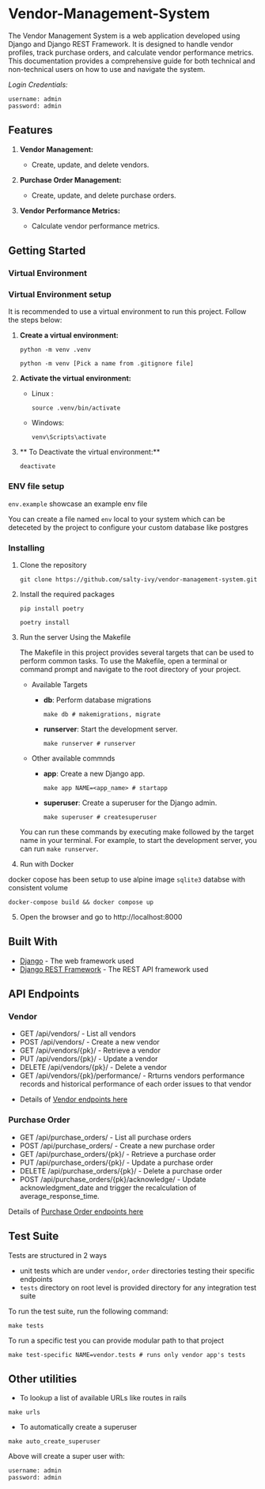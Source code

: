 # Vendor-Management-System

The Vendor Management System is a web application developed using Django and Django REST Framework. It is designed to handle vendor profiles, track purchase orders, and calculate vendor performance metrics. This documentation provides a comprehensive guide for both technical and non-technical users on how to use and navigate the system.

*Login Credentials:*

```
username: admin
password: admin
```


## Features

1. **Vendor Management:**
   - Create, update, and delete vendors.

2. **Purchase Order Management:**
   - Create, update, and delete purchase orders.

3. **Vendor Performance Metrics:**
   - Calculate vendor performance metrics.


## Getting Started

### Virtual Environment

### Virtual Environment setup

It is recommended to use a virtual environment to run this project. Follow the steps below:

1. **Create a virtual environment:**

    ```
    python -m venv .venv
    ```
    ```
    python -m venv [Pick a name from .gitignore file]
    ```

2. **Activate the virtual environment:**

    - Linux :
        ```
        source .venv/bin/activate
        ```
    - Windows:
        ```
        venv\Scripts\activate
        ```

3. ** To Deactivate the virtual environment:**

    ```
    deactivate
    ```
### ENV file setup

`env.example` showcase an example env file

You can create a file named `env` local to your system which can be deteceted by the project to configure your custom database like postgres


### Installing

1. Clone the repository

    ```
    git clone https://github.com/salty-ivy/vendor-management-system.git
    ```

2. Install the required packages

    ```
    pip install poetry
    ```

    ```
    poetry install
    ```

3. Run the server Using the Makefile

    The Makefile in this project provides several targets that can be used to perform common tasks. To use the Makefile, open a terminal or command prompt and navigate to the root directory of your project.

    - Available Targets
        - **db**: Perform database migrations

            ```
            make db # makemigrations, migrate
            ```

        - **runserver**: Start the development server.

            ```
            make runserver # runserver
            ```

    - Other available commnds
        - **app**: Create a new Django app.

            ```
            make app NAME=<app_name> # startapp
            ```

        - **superuser**: Create a superuser for the Django admin.

            ```
            make superuser # createsuperuser
            ```

    You can run these commands by executing make followed by the target name in your terminal. For example, to start the development server, you can run `make runserver`.

4. Run with Docker

docker copose has been setup to use alpine image `sqlite3` databse with consistent volume

```
docker-compose build && docker compose up
```

5. Open the browser and go to http://localhost:8000

## Built With

* [Django](https://www.djangoproject.com/) - The web framework used
* [Django REST Framework](http://www.django-rest-framework.org/) - The REST API framework used

## API Endpoints

### Vendor

* GET /api/vendors/ - List all vendors
* POST /api/vendors/ - Create a new vendor
* GET /api/vendors/{pk}/ - Retrieve a vendor
* PUT /api/vendors/{pk}/ - Update a vendor
* DELETE /api/vendors/{pk}/ - Delete a vendor
* GET /api/vendors/{pk}/performance/ - Rrturns vendors performance records and historical performance of each order issues to that vendor

- Details of  [Vendor endpoints here](src/docs/vendor/endpoints.md)

### Purchase Order

* GET /api/purchase_orders/ - List all purchase orders
* POST /api/purchase_orders/ - Create a new purchase order
* GET /api/purchase_orders/{pk}/ - Retrieve a purchase order
* PUT /api/purchase_orders/{pk}/ - Update a purchase order
* DELETE /api/purchase_orders/{pk}/ - Delete a purchase order
* POST /api/purchase_orders/{pk}/acknowledge/ -  Update acknowledgment_date and trigger the recalculation of average_response_time.

Details of  [Purchase Order endpoints here](src/docs/order/endpoints.md)

## Test Suite

Tests are structured in 2 ways
- unit tests which are under `vendor`, `order` directories testing their specific endpoints
- `tests` directory on root level is provided directory for any integration test suite

To run the test suite, run the following command:
```
make tests
```

To run a specific test you can provide modular path to that project

```
make test-specific NAME=vendor.tests # runs only vendor app's tests
```

## Other utilities

- To lookup a list of available URLs like routes in rails

```
make urls
```

- To automatically create a superuser

```
make auto_create_superuser
```

Above will create a super user with:
```
username: admin
password: admin
```
